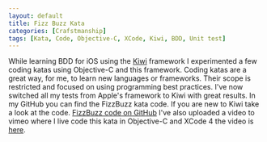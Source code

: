```yaml
---
layout: default
title: Fizz Buzz Kata
categories: [Crafstmanship]
tags: [Kata, Code, Objective-C, XCode, Kiwi, BDD, Unit test]
---
```

<p>
	While learning BDD for iOS using the <a href="https://github.com/allending/Kiwi">Kiwi</a> framework I experimented a few coding katas using Objective-C and this framework. Coding katas are a great way, for me, to learn new languages or frameworks. Their scope is restricted and focused on using programming best practices. I've now switched all my tests from Apple's framework to Kiwi with great results. In my GitHub you can find the FizzBuzz kata code. If you are new to Kiwi take a look at the code. <a href="https://github.com/pedromsantos/FizzBuzz">FizzBuzz code on GitHub</a> I've also uploaded a video to vimeo where I live code this kata in Objective-C and XCode 4 the video is <a href="http://vimeo.com/27073092">here</a>.
</p>